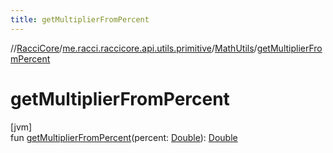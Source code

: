 ```yaml
---
title: getMultiplierFromPercent
---
```

//[RacciCore](../../../index.html)/[me.racci.raccicore.api.utils.primitive](../index.html)/[MathUtils](index.html)/[getMultiplierFromPercent](get-multiplier-from-percent.html)



# getMultiplierFromPercent



[jvm]\
fun [getMultiplierFromPercent](get-multiplier-from-percent.html)(percent: [Double](https://kotlinlang.org/api/latest/jvm/stdlib/kotlin/-double/index.html)): [Double](https://kotlinlang.org/api/latest/jvm/stdlib/kotlin/-double/index.html)




